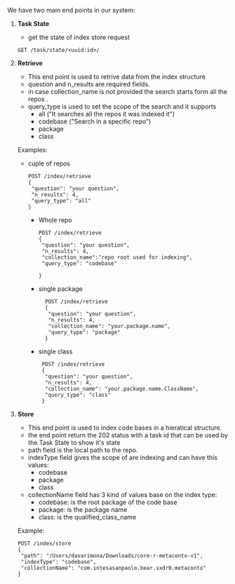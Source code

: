 We have two main end points in our system:

1. **Task State**
    - get the state of index store request
   ```
   GET /task/state/<uuid:id>/
   ```

2. **Retrieve**
    - This end point is used to retrive data from the index structure
    - question and n_results are required fields.
    - in case collection_name is not provided the search starts form all the repos .
    - query_type is used to set the scope of the search and it supports
        - all ("It searches all the repos it was indexed it")
        - codebase ("Search in a specific repo")
        - package
        - class

   Examples:

    - cuple of repos
       ```
       POST /index/retrieve
       {
        "question": "your question",
        "n_results": 4,
        "query_type": "all"
       }
       ```
        - Whole repo
           ```
           POST /index/retrieve
           {
            "question": "your question",
            "n_results": 4,
            "collection_name":"repo root used for indexing",
            "query_type": "codebase"
         
           }
           ```
        - single package
          ```
            POST /index/retrieve
            {
             "question": "your question",
             "n_results": 4,
             "collection_name": "your.package.name",
             "query_type": "package"
            }
           ```
        - single class
          ```
           POST /index/retrieve
           {
            "question": "your question",
            "n_results": 4,
            "collection_name": "your.package.name.ClassName",
            "query_type": "class"
           }
           ```

3. **Store**
    - This end point is used to index code bases in a hieratical structure.
    - the end point return the 202 status with a task id that can be used by the Task State to show it's state
    - path field is the local path to the repo.
    - indexType field gives the scope of are indexing and can have this values:
        - codebase
        - package
        - class
    - collectionName field has 3 kind of values base on the index type:
        - codebase: is the root package of the code base
        - package: is the package name
        - class: is the qualified_class_name

   Example:

   ```
   POST /index/store
   {
    "path": "/Users/davarimona/Downloads/core-r-metaconto-v1",
    "indexType": "codebase",
    "collectionName": "com.intesasanpaolo.bear.sxdr0.metaconto"
   }
   ```

